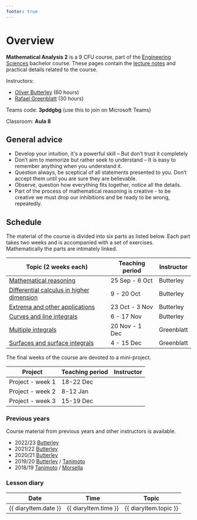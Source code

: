 ```yaml
---
footer: true
---
```


<script setup>
import { data } from './data/csv.data.ts'
</script>

# Overview

**Mathematical Analysis 2** is a 9 CFU course, part of the [Engineering Sciences](https://engineering-sciences.uniroma2.it/) bachelor course.
These pages contain the [lecture notes](/pages/part1.md) and practical details related to the course.

Instructors:

- [Oliver Butterley](https://www.mat.uniroma2.it/butterley/) (60 hours)
- [Rafael Greenblatt](https://www.mat.uniroma2.it/~greenblatt/) (30 hours)

Teams code: **3pddgbg** (use this to join on Microsoft Teams)

Classroom: **Aula 8**

## General advice

- Develop your intuition, it's a powerful skill – But don’t trust it completely
- Don’t aim to memorize but rather seek to understand – It is easy to remember anything when you understand it.
- Question always, be sceptical of all statements presented to you. Don’t
  accept them until you are sure they are believable.
- Observe, question how everything fits together, notice all the details.
- Part of the process of mathematical reasoning is creative - to be creative we must drop our inhibitions and be ready to be wrong, repeatedly.

## Schedule

The material of the course is divided into six parts as listed below. Each part takes two weeks and is accompanied with a set of exercises. Mathematically the parts are intimately linked.

| Topic (2 weeks each)                                         | Teaching period | Instructor |
| ------------------------------------------------------------ | --------------- | ---------- |
| [Mathematical reasoning](/pages/part1.md)                    | 25 Sep - 6 Oct  | Butterley  |
| [Differential calculus in higher dimension](/pages/part2.md) | 9 - 20 Oct      | Butterley  |
| [Extrema and other applications](/pages/part3.md)            | 23 Oct - 3 Nov  | Butterley  |
| [Curves and line integrals](/pages/part4.md)                 | 6 - 17 Nov      | Butterley  |
| [Multiple integrals](/pages/part5.md)                        | 20 Nov - 1 Dec  | Greenblatt |
| [Surfaces and surface integrals](/pages/part6.md)            | 4 - 15 Dec      | Greenblatt |

The final weeks of the course are devoted to a mini-project.

| Project          | Teaching period | Instructor |
| ---------------- | --------------- | ---------- |
| Project - week 1 | 18-22 Dec       |            |
| Project - week 2 | 8-12 Jan        |            |
| Project - week 3 | 15-19 Dec       |            |

### Previous years

Course material from previous years and other instructors is available.

- 2022/23 [Butterley](https://www.mat.uniroma2.it/butterley/archive/2022/MA2/)
- 2021/22 [Butterley](https://www.mat.uniroma2.it/butterley/archive/2021/MA2/)
- 2020/21 [Butterley](https://www.mat.uniroma2.it/butterley/archive/2020/MA2/)
- 2019/20 [Butterley](https://www.mat.uniroma2.it/butterley/archive/2019/MA2/) / [Tanimoto](http://www.mat.uniroma2.it/~tanimoto/teaching/2019MA2/2019MA2.html)
- 2018/19 [Tanimoto](http://www.mat.uniroma2.it/~tanimoto/teaching/2018MA2/2018MA2.html) / [Morsella](http://www.mat.uniroma2.it/~morsella/didattica/2018-19/didattica.html)

### Lesson diary

<span v-if="data.diary">

<table>
  <thead>
    <tr ><th>Date</th><th>Time</th><th>Topic</th></tr>
  </thead>
  <tbody>
    <tr  v-for="diaryItem in data.diary">
      <td>{{ diaryItem.date }} </td>
      <td>{{ diaryItem.time }}</td>
      <td> {{ diaryItem.topic }}</td>
    </tr>
  </tbody>
</table>

</span>
